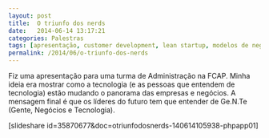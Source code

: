 ```yaml
---
layout: post
title:  O triunfo dos nerds
date:   2014-06-14 13:17:21
categories: Palestras
tags: [apresentação, customer development, lean startup, modelos de negócio]
permalink: /2014/06/o-triunfo-dos-nerds
---
```


Fiz uma apresentação para uma turma de Administração na FCAP. Minha ideia era mostrar como a tecnologia (e as pessoas que entendem de tecnologia) estão mudando o panorama das empresas e negócios. A mensagem final é que os líderes do futuro tem que entender de Ge.N.Te (Gente, Negócios e Tecnologia).

[slideshare id=35870677&amp;doc=otriunfodosnerds-140614105938-phpapp01]

 
